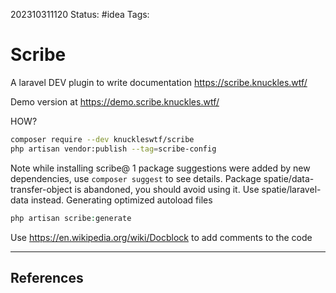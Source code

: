 202310311120
Status: #idea
Tags: 

# Scribe

A laravel DEV plugin to write documentation 
https://scribe.knuckles.wtf/

Demo version at https://demo.scribe.knuckles.wtf/

HOW? 

```bash
composer require --dev knuckleswtf/scribe
php artisan vendor:publish --tag=scribe-config
```

Note while installing scribe@ 
1 package suggestions were added by new dependencies, use `composer suggest` to see details.
Package spatie/data-transfer-object is abandoned, you should avoid using it. Use spatie/laravel-data instead.
Generating optimized autoload files

```PHP
php artisan scribe:generate

```

Use https://en.wikipedia.org/wiki/Docblock to add comments to the code 

---

## References
